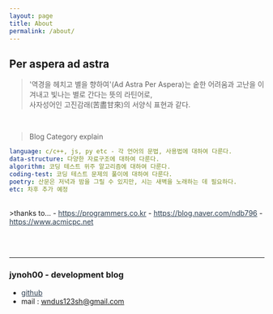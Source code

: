 ```yaml
---
layout: page
title: About
permalink: /about/
---
```


## Per aspera ad astra
> '역경을 헤치고 별을 향하여'(Ad Astra Per Aspera)는 숱한 어려움과 고난을 이겨내고 빛나는 별로 간다는 뜻의 라틴어로,<br>사자성어인 고진감래(苦盡甘來)의 서양식 표현과 같다.

<br>

> Blog Category explain
```yml
language: c/c++, js, py etc - 각 언어의 문법, 사용법에 대하여 다룬다.
data-structure: 다양한 자료구조에 대하여 다룬다.
algorithm: 코딩 테스트 위주 알고리즘에 대하여 다룬다.
coding-test: 코딩 테스트 문제의 풀이에 대하여 다룬다.
poetry: 산문은 저녁과 밤을 그릴 수 있지만, 시는 새벽을 노래하는 데 필요하다.
etc: 차후 추가 예정
```

<br>
>thanks to...
- <a href = "https://programmers.co.kr" style = "border: none; color: #2c3e50;">https://programmers.co.kr</a>
- <a href = "https://blog.naver.com/ndb796" style = "border: none; color: #2c3e50;">https://blog.naver.com/ndb796</a>
- <a href = "https://www.acmicpc.net" style = "border: none; color: #2c3e50;">https://www.acmicpc.net</a>

<br><br>
* * *

### jynoh00 - development blog
- <a href = "https://github.com/jynoh00" style = "border: none; color: #2c3e50;">github</a>
- mail : wndus123sh@gmail.com


<!--
### Screenshots
#### Page
![alt text](/public/img/screenshot-1.png)
#### Articles
![alt text](/public/img/screenshot-2.png)
#### Page - Mobile
![alt text](/public/img/screenshot-m1.png)
#### Page - Articles
![alt text](/public/img/screenshot-m2.png)
-->